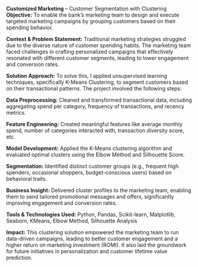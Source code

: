 **Customized Marketing** – Customer Segmentation with Clustering
**Objective:**
To enable the bank’s marketing team to design and execute targeted marketing campaigns by grouping customers based on their spending behavior.

**Context & Problem Statement:**
Traditional marketing strategies struggled due to the diverse nature of customer spending habits. The marketing team faced challenges in crafting personalized campaigns that effectively resonated with different customer segments, leading to lower engagement and conversion rates.

**Solution Approach:**
To solve this, I applied unsupervised learning techniques, specifically K-Means Clustering, to segment customers based on their transactional patterns. The project involved the following steps:

**Data Preprocessing:** Cleaned and transformed transactional data, including aggregating spend per category, frequency of transactions, and recency metrics.

**Feature Engineering:** Created meaningful features like average monthly spend, number of categories interacted with, transaction diversity score, etc.

**Model Development:** Applied the K-Means clustering algorithm and evaluated optimal clusters using the Elbow Method and Silhouette Score.

**Segmentation:** Identified distinct customer groups (e.g., frequent high spenders, occasional shoppers, budget-conscious users) based on behavioral traits.

**Business Insight:** Delivered cluster profiles to the marketing team, enabling them to send tailored promotional messages and offers, significantly improving engagement and conversion rates.

**Tools & Technologies Used:**
Python, Pandas, Scikit-learn, Matplotlib, Seaborn, KMeans, Elbow Method, Silhouette Analysis

**Impact:**
This clustering solution empowered the marketing team to run data-driven campaigns, leading to better customer engagement and a higher return on marketing investment (ROMI). It also laid the groundwork for future initiatives in personalization and customer lifetime value prediction.
